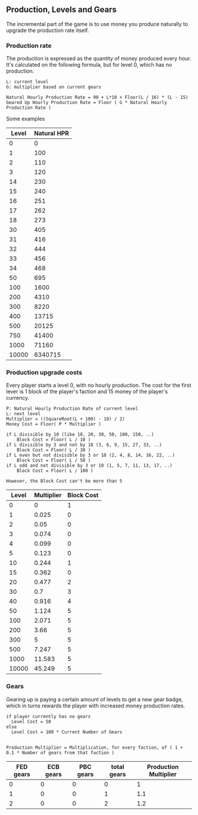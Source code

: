 ## Production, Levels and Gears

The incremental part of the game is to use money you produce naturally to upgrade the production rate itself.


### Production rate

The production is expressed as the quantity of money produced every hour.
It's calculated on the following formula, but for level 0, which has no production.

```
L: current level
G: multiplier based on current gears

Natural Hourly Production Rate = 90 + L*10 + Floor(L / 16) * (L - 15)
Geared Up Hourly Production Rate = Floor ( G * Natural Hourly Production Rate )

```

Some examples

Level | Natural HPR
--- | ---
0 | 0
1 | 100
2 | 110
3 | 120
14 | 230
15 | 240
16 | 251
17 | 262
18 | 273
30 | 405
31 | 416
32 | 444
33 | 456
34 | 468
50 | 695
100 | 1600
200 | 4310
300 | 8220
400 | 13715
500 | 20125
750 | 41400
1000 | 71160
10000 | 6340715


### Production upgrade costs

Every player starts a level 0, with no hourly production.
The cost for the first lever is 1 block of the player's faction and 15 money of the player's currency.

```
P: Natural Hourly Production Rate of current level
L: next level
Multiplier = ((SquareRoot(L + 100) - 10) / 2)
Money Cost = Floor( P * Multiplier )

if L divisible by 10 (like 10, 20, 30, 50, 100, 150, ..)
    Block Cost = Floor( L / 10 )
if L divisible by 3 and not by 10 (3, 6, 9, 15, 27, 33, ..)
    Block Cost = Floor( L / 30 )
if L even but not divisible by 3 or 10 (2, 4, 8, 14, 16, 22, ..)
    Block Cost = Floor( L / 50 )
if L odd and not divisible by 3 or 10 (1, 5, 7, 11, 13, 17, ..)
    Block Cost = Floor( L / 100 )

However, the Block Cost can't be more than 5
```

Level | Multiplier | Block Cost
--- | --- | ---
0 | 0 | 1
1 | 0.025 | 0
2 | 0.05 | 0
3 | 0.074 | 0
4 | 0.099 | 0
5 | 0.123 | 0
10 | 0.244 | 1
15 | 0.362 | 0
20 | 0.477 | 2
30 | 0.7 | 3
40 | 0.916 | 4
50 | 1.124 | 5
100 | 2.071 | 5
200 | 3.66 | 5
300 | 5 | 5
500 | 7.247 | 5
1000 | 11.583 | 5
10000 | 45.249 | 5


### Gears

Gearing up is paying a certain amount of levels to get a new gear badge, which in turns rewards the player with increased money production rates.

```
if player currently has no gears
  Level Cost = 50
else
  Level Cost = 100 * Current Number of Gears


Production Multiplier = Multiplication, for every faction, of ( 1 + 0.1 * Number of gears from that faction )

```

FED gears | ECB gears | PBC gears | total gears | Production Multiplier
--- | --- | --- | --- | ---
0 | 0 | 0 | 0 | 1
1 | 0 | 0 | 1 | 1.1
2 | 0 | 0 | 2 | 1.2
